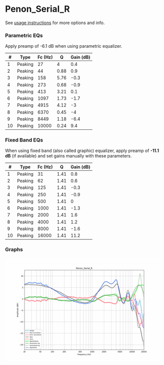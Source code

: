 # Penon_Serial_R
See [usage instructions](https://github.com/jaakkopasanen/AutoEq#usage) for more options and info.

### Parametric EQs
Apply preamp of -6.1 dB when using parametric equalizer.

|   # | Type    |   Fc (Hz) |    Q |   Gain (dB) |
|-----|---------|-----------|------|-------------|
|   1 | Peaking |        27 | 4    |         0.4 |
|   2 | Peaking |        44 | 0.88 |         0.9 |
|   3 | Peaking |       158 | 5.76 |        -0.3 |
|   4 | Peaking |       273 | 0.68 |        -0.9 |
|   5 | Peaking |       413 | 3.21 |         0.1 |
|   6 | Peaking |      1097 | 1.73 |        -1.7 |
|   7 | Peaking |      4915 | 4.12 |        -3   |
|   8 | Peaking |      6370 | 0.45 |        -4   |
|   9 | Peaking |      8449 | 1.18 |        -6.4 |
|  10 | Peaking |     10000 | 0.24 |         9.4 |

### Fixed Band EQs
When using fixed band (also called graphic) equalizer, apply preamp of **-11.1 dB** (if available) and set gains manually with these parameters.

|   # | Type    |   Fc (Hz) |    Q |   Gain (dB) |
|-----|---------|-----------|------|-------------|
|   1 | Peaking |        31 | 1.41 |         0.8 |
|   2 | Peaking |        62 | 1.41 |         0.6 |
|   3 | Peaking |       125 | 1.41 |        -0.3 |
|   4 | Peaking |       250 | 1.41 |        -0.9 |
|   5 | Peaking |       500 | 1.41 |         0   |
|   6 | Peaking |      1000 | 1.41 |        -1.3 |
|   7 | Peaking |      2000 | 1.41 |         1.6 |
|   8 | Peaking |      4000 | 1.41 |         1.2 |
|   9 | Peaking |      8000 | 1.41 |        -1.6 |
|  10 | Peaking |     16000 | 1.41 |        11.2 |

### Graphs
![](./Penon_Serial_R.png)

